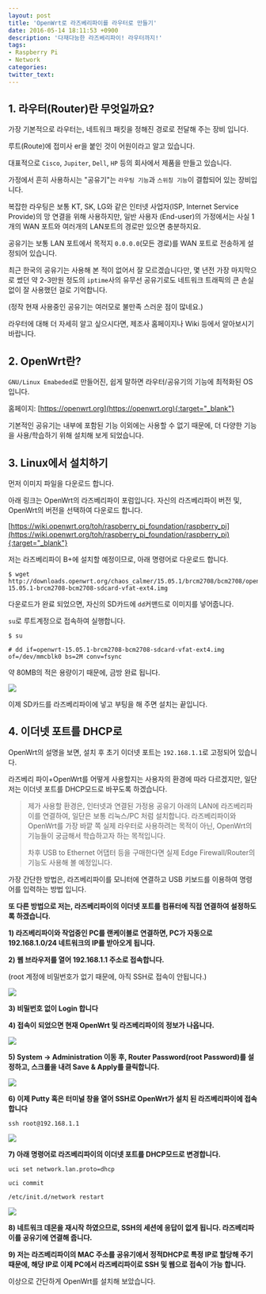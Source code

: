 ```yaml
---
layout: post
title: 'OpenWrt로 라즈베리파이를 라우터로 만들기'
date: 2016-05-14 18:11:53 +0900
description: '다재다능한 라즈베리파이! 라우터까지!'
tags:
- Raspberry Pi
- Network
categories:
twitter_text:
---
```


## 1. 라우터(Router)란 무엇일까요?

가장 기본적으로 라우터는, 네트워크 패킷을 정해진 경로로 전달해 주는 장비 입니다.

루트(Route)에 접미사 er을 붙인 것이 어원이라고 알고 있습니다.

대표적으로 `Cisco`, `Jupiter`, `Dell`, `HP` 등의 회사에서 제품을 만들고 있습니다.

가정에서 흔히 사용하시는 "공유기"는 `라우팅 기능`과 `스위칭 기능`이 결합되어 있는 장비입니다.

복잡한 라우팅은 보통 KT, SK, LG와 같은 인터넷 사업자(ISP, Internet Service Provide)의 망 연결을 위해 사용하지만, 일반 사용자 (End-user)의 가정에서는 사실 1개의 WAN 포트와 여러개의 LAN포트의 경로만 있으면 충분하지요.

공유기는 보통 LAN 포트에서 목적지 `0.0.0.0`(모든 경로)를 WAN 포트로 전송하게 설정되어 있습니다.

최근 한국의 공유기는 사용해 본 적이 없어서 잘 모르겠습니다만, 몇 년전 가장 마지막으로 썼던 약 2-3만원 정도의 `iptime`사의 유무선 공유기로도 네트워크 트래픽의 큰 손실 없이 잘 사용했던 걸로 기억합니다.

(정작 현재 사용중인 공유기는 여러모로 불만족 스러운 점이 많네요.)

라우터에 대해 더 자세히 알고 싶으시다면, 제조사 홈페이지나 Wiki 등에서 알아보시기 바랍니다.

## 2. OpenWrt란?

`GNU/Linux Emabeded`로 만들어진, 쉽게 말하면 라우터/공유기의 기능에 최적화된 OS입니다.

홈페이지: [https://openwrt.org](https://openwrt.org){:target="_blank"}

기본적인 공유기는 내부에 포함된 기능 이외에는 사용할 수 없기 때문에, 더 다양한 기능을 사용/학습하기 위해 설치해 보게 되었습니다.

## 3. Linux에서 설치하기

먼저 이미지 파일을 다운로드 합니다. 

아래 링크는 OpenWrt의 라즈베리파이 포럼입니다. 자신의 라즈베리파이 버전 및, OpenWrt의 버전을 선택하여 다운로드 합니다.

[https://wiki.openwrt.org/toh/raspberry_pi_foundation/raspberry_pi](https://wiki.openwrt.org/toh/raspberry_pi_foundation/raspberry_pi){:target="_blank"}

저는 라즈베리파이 B+에 설치할 예정이므로, 아래 명령어로 다운로드 합니다.

```
$ wget http://downloads.openwrt.org/chaos_calmer/15.05.1/brcm2708/bcm2708/openwrt-15.05.1-brcm2708-bcm2708-sdcard-vfat-ext4.img
```

다운로드가 완료 되었으면, 자신의 SD카드에 `dd`커맨드로 이미지를 넣어줍니다.

`su`로 루트계정으로 접속하여 실행합니다.

```
$ su
```

```
# dd if=openwrt-15.05.1-brcm2708-bcm2708-sdcard-vfat-ext4.img of=/dev/mmcblk0 bs=2M conv=fsync
```

약 80MB의 적은 용량이기 때문에, 금방 완료 됩니다.

<a href="https://googledrive.com/host/0Bw2KEQNBe4nMZW91OWJNZ2lmX0k/img-2016-0514-014.png" data-lightbox="201"><img src="https://googledrive.com/host/0Bw2KEQNBe4nMZW91OWJNZ2lmX0k/img-2016-0514-014.png"></a>

이제 SD카드를 라즈베리파이에 넣고 부팅을 해 주면 설치는 끝입니다.

## 4. 이더넷 포트를 DHCP로

OpenWrt의 설명을 보면, 설치 후 초기 이더넷 포트는 `192.168.1.1`로 고정되어 있습니다.

라즈베리 파이+OpenWrt를 어떻게 사용할지는 사용자의 환경에 따라 다르겠지만, 일단 저는 이더넷 포트를 DHCP모드로 바꾸도록 하겠습니다.

> 제가 사용할 환경은, 인터넷과 연결된 가정용 공유기 아래의 LAN에 라즈베리파이를 연결하여, 일단은 보통 리눅스/PC 처럼 설치합니다. 라즈베리파이와 OpenWrt를 가장 바깥 쪽 실제 라우터로 사용하려는 목적이 아닌, OpenWrt의 기능들이 궁금해서 학습하고자 하는 목적입니다.
> 
>
> 차후 USB to Ethernet 어댑터 등을 구매한다면 실제 Edge Firewall/Router의 기능도 사용해 볼 예정입니다.

가장 간단한 방법은, 라즈베리파이를 모니터에 연결하고 USB 키보드를 이용하여 명령어를 입력하는 방법 입니다.

**또 다른 방법으로 저는, 라즈베리파이의 이더넷 포트를 컴퓨터에 직접 연결하여 설정하도록 하겠습니다.**

**1) 라즈베리파이와 작업중인 PC를 랜케이블로 연결하면, PC가 자동으로 192.168.1.0/24 네트워크의 IP를 받아오게 됩니다.**

**2) 웹 브라우저를 열어 192.168.1.1 주소로 접속합니다.**

(root 계정에 비밀번호가 없기 때문에, 아직 SSH로 접속이 안됩니다.)

<a href="https://googledrive.com/host/0Bw2KEQNBe4nMZW91OWJNZ2lmX0k/img-2016-0514-015.png" data-lightbox="201"><img src="https://googledrive.com/host/0Bw2KEQNBe4nMZW91OWJNZ2lmX0k/img-2016-0514-015.png"></a>

**3) 비밀번호 없이 Login 합니다**

**4) 접속이 되었으면 현재 OpenWrt 및 라즈베리파이의 정보가 나옵니다.**

<a href="https://googledrive.com/host/0Bw2KEQNBe4nMZW91OWJNZ2lmX0k/img-2016-0514-016.png" data-lightbox="201"><img src="https://googledrive.com/host/0Bw2KEQNBe4nMZW91OWJNZ2lmX0k/img-2016-0514-016.png"></a>

**5) System -> Administration 이동 후, Router Password(root Password)를 설정하고, 스크롤을 내려 Save & Apply를 클릭합니다.**

<a href="https://googledrive.com/host/0Bw2KEQNBe4nMZW91OWJNZ2lmX0k/img-2016-0514-017.png" data-lightbox="201"><img src="https://googledrive.com/host/0Bw2KEQNBe4nMZW91OWJNZ2lmX0k/img-2016-0514-017.png"></a>

**6) 이제 Putty 혹은 터미널 창을 열어 SSH로 OpenWrt가 설치 된 라즈베리파이에 접속합니다**

```
ssh root@192.168.1.1
```

<a href="https://googledrive.com/host/0Bw2KEQNBe4nMZW91OWJNZ2lmX0k/img-2016-0514-019.png" data-lightbox="201"><img src="https://googledrive.com/host/0Bw2KEQNBe4nMZW91OWJNZ2lmX0k/img-2016-0514-019.png"></a>

**7) 아래 명령어로 라즈베리파이의 이더넷 포트를 DHCP모드로 변경합니다.**

```
uci set network.lan.proto=dhcp
```

```
uci commit
```

```
/etc/init.d/network restart
```

<a href="https://googledrive.com/host/0Bw2KEQNBe4nMZW91OWJNZ2lmX0k/img-2016-0514-020.png" data-lightbox="201"><img src="https://googledrive.com/host/0Bw2KEQNBe4nMZW91OWJNZ2lmX0k/img-2016-0514-020.png"></a>

**8) 네트워크 데몬을 재시작 하였으므로, SSH의 세션에 응답이 없게 됩니다. 라즈베리파이를 공유기에 연결해 줍니다.**

**9) 저는 라즈베리파이의 MAC 주소를 공유기에서 정적DHCP로 특정 IP로 할당해 주기 때문에, 해당 IP로 이제 PC에서 라즈베리파이로 SSH 및 웹으로 접속이 가능 합니다.**

이상으로 간단하게 OpenWrt를 설치해 보았습니다.
